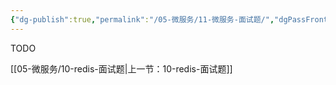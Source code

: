 ```yaml
---
{"dg-publish":true,"permalink":"/05-微服务/11-微服务-面试题/","dgPassFrontmatter":true}
---
```




TODO


[[05-微服务/10-redis-面试题\|上一节：10-redis-面试题]]